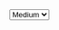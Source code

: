 <!-- ---
name: ONB HOODIE BLACK
price: 29.99
slug: oromia-bilisoomti-hoodie
sku: ONBBH
image: /images/IMG_20170823_123949.jpg
layout: productdetails
permalink: /onb-hoodie-black/
customtype: Size
sizes: Medium|Large
color: Black
---
 -->

<select id="my-size">
	  <option>Medium</option>
	  <option>Large</option>
</select>

<!-- Lorem ipsum dolor sit amet, consectetur adipiscing elit. Duis ullamcorper ante non vehicula eleifend.
Phasellus ut feugiat tellus, vitae malesuada mi. Sed placerat ultrices enim, id fermentum ante tincidunt nec.
Nulla ut mi bibendum, sodales ex ut, tempor odio. Mauris finibus elit eget ornare efficitur. Fusce a mauris vitae lorem. -->
